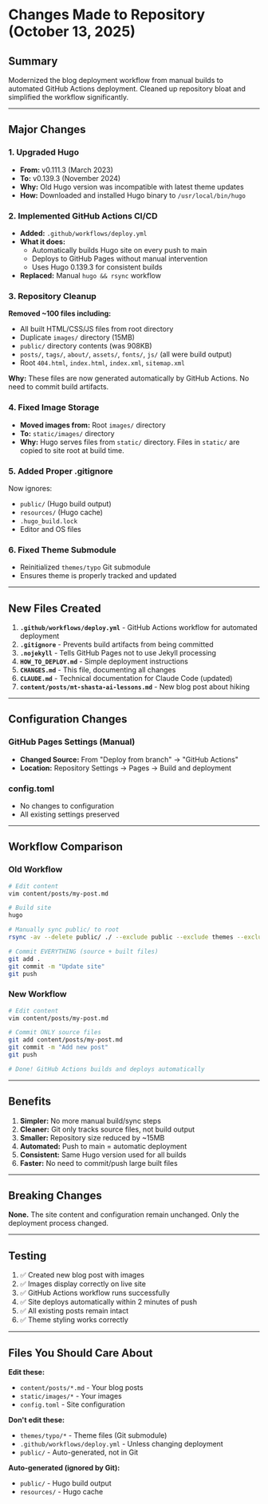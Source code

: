 # Changes Made to Repository (October 13, 2025)

## Summary

Modernized the blog deployment workflow from manual builds to automated GitHub Actions deployment. Cleaned up repository bloat and simplified the workflow significantly.

---

## Major Changes

### 1. **Upgraded Hugo**
- **From:** v0.111.3 (March 2023)
- **To:** v0.139.3 (November 2024)
- **Why:** Old Hugo version was incompatible with latest theme updates
- **How:** Downloaded and installed Hugo binary to `/usr/local/bin/hugo`

### 2. **Implemented GitHub Actions CI/CD**
- **Added:** `.github/workflows/deploy.yml`
- **What it does:**
  - Automatically builds Hugo site on every push to main
  - Deploys to GitHub Pages without manual intervention
  - Uses Hugo 0.139.3 for consistent builds
- **Replaced:** Manual `hugo && rsync` workflow

### 3. **Repository Cleanup**
**Removed ~100 files including:**
- All built HTML/CSS/JS files from root directory
- Duplicate `images/` directory (15MB)
- `public/` directory contents (was 908KB)
- `posts/`, `tags/`, `about/`, `assets/`, `fonts/`, `js/` (all were build output)
- Root `404.html`, `index.html`, `index.xml`, `sitemap.xml`

**Why:** These files are now generated automatically by GitHub Actions. No need to commit build artifacts.

### 4. **Fixed Image Storage**
- **Moved images from:** Root `images/` directory
- **To:** `static/images/` directory
- **Why:** Hugo serves files from `static/` directory. Files in `static/` are copied to site root at build time.

### 5. **Added Proper .gitignore**
Now ignores:
- `public/` (Hugo build output)
- `resources/` (Hugo cache)
- `.hugo_build.lock`
- Editor and OS files

### 6. **Fixed Theme Submodule**
- Reinitialized `themes/typo` Git submodule
- Ensures theme is properly tracked and updated

---

## New Files Created

1. **`.github/workflows/deploy.yml`** - GitHub Actions workflow for automated deployment
2. **`.gitignore`** - Prevents build artifacts from being committed
3. **`.nojekyll`** - Tells GitHub Pages not to use Jekyll processing
4. **`HOW_TO_DEPLOY.md`** - Simple deployment instructions
5. **`CHANGES.md`** - This file, documenting all changes
6. **`CLAUDE.md`** - Technical documentation for Claude Code (updated)
7. **`content/posts/mt-shasta-ai-lessons.md`** - New blog post about hiking

---

## Configuration Changes

### GitHub Pages Settings (Manual)
- **Changed Source:** From "Deploy from branch" → "GitHub Actions"
- **Location:** Repository Settings → Pages → Build and deployment

### config.toml
- No changes to configuration
- All existing settings preserved

---

## Workflow Comparison

### Old Workflow
```bash
# Edit content
vim content/posts/my-post.md

# Build site
hugo

# Manually sync public/ to root
rsync -av --delete public/ ./ --exclude public --exclude themes --exclude content --exclude static --exclude .git

# Commit EVERYTHING (source + built files)
git add .
git commit -m "Update site"
git push
```

### New Workflow
```bash
# Edit content
vim content/posts/my-post.md

# Commit ONLY source files
git add content/posts/my-post.md
git commit -m "Add new post"
git push

# Done! GitHub Actions builds and deploys automatically
```

---

## Benefits

1. **Simpler:** No more manual build/sync steps
2. **Cleaner:** Git only tracks source files, not build output
3. **Smaller:** Repository size reduced by ~15MB
4. **Automated:** Push to main = automatic deployment
5. **Consistent:** Same Hugo version used for all builds
6. **Faster:** No need to commit/push large built files

---

## Breaking Changes

**None.** The site content and configuration remain unchanged. Only the deployment process changed.

---

## Testing

1. ✅ Created new blog post with images
2. ✅ Images display correctly on live site
3. ✅ GitHub Actions workflow runs successfully
4. ✅ Site deploys automatically within 2 minutes of push
5. ✅ All existing posts remain intact
6. ✅ Theme styling works correctly

---

## Files You Should Care About

**Edit these:**
- `content/posts/*.md` - Your blog posts
- `static/images/*` - Your images
- `config.toml` - Site configuration

**Don't edit these:**
- `themes/typo/*` - Theme files (Git submodule)
- `.github/workflows/deploy.yml` - Unless changing deployment
- `public/` - Auto-generated, not in Git

**Auto-generated (ignored by Git):**
- `public/` - Hugo build output
- `resources/` - Hugo cache
